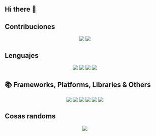 ## Hi there 👋

<!--
**nsotostuardo/nsotostuardo** is a ✨ _special_ ✨ repository because its `README.md` (this file) appears on your GitHub profile.

Here are some ideas to get you started:

- 🔭 I’m currently working on ...
- 🌱 I’m currently learning ...
- 👯 I’m looking to collaborate on ...
- 🤔 I’m looking for help with ...
- 💬 Ask me about ...
- 📫 How to reach me: ...
- 😄 Pronouns: ...
- ⚡ Fun fact: ...
-->

## Contribuciones
<p align="center">
    <a href="https://pypi.org/user/n.sotostuardo/"><img src="https://img.shields.io/badge/pypi-%23ececec.svg?style=for-the-badge&logo=pypi&logoColor=1f73b7"></a>
  </a>
  <a href="https://orcid.org/0009-0009-2880-3327"><img src= "https://img.shields.io/badge/orcid-A6CE39?style=for-the-badge&logo=orcid&logoColor=white"></a>
</p>

## Lenguajes

<p align="center">
    <a><img src="https://img.shields.io/badge/python-3670A0?style=for-the-badge&logo=python&logoColor=ffdd54"></a>
    <a><img src="https://img.shields.io/badge/r-%23276DC3.svg?style=for-the-badge&logo=r&logoColor=white"></a>
    <a><img src="https://img.shields.io/badge/c-%2300599C.svg?style=for-the-badge&logo=c&logoColor=white"></a>
    <a><img src="https://img.shields.io/badge/java-%23ED8B00.svg?style=for-the-badge&logo=openjdk&logoColor=white"></a>
</p>

## 📚 Frameworks, Platforms, Libraries & Others

<p align="center">
  <a><img src="https://img.shields.io/badge/Matplotlib-%23ffffff.svg?style=for-the-badge&logo=Matplotlib&logoColor=black"></a>
  <a><img src="https://img.shields.io/badge/numpy-%23013243.svg?style=for-the-badge&logo=numpy&logoColor=white"></a>
  <a><img src="https://img.shields.io/badge/SciPy-%230C55A5.svg?style=for-the-badge&logo=scipy&logoColor=%white"></a>
  <a><img src="https://github.com/astropy/astropy-logo/blob/main/astropy_logo_small.svg"></a>
  <a><img src="https://img.shields.io/badge/cuda-000000.svg?style=for-the-badge&logo=nVIDIA&logoColor=green"></a>
  <a><img src= "https://img.shields.io/badge/-Arduino-00979D?style=for-the-badge&logo=Arduino&logoColor=white"></a>

</p>


## Cosas randoms
<p align="center">
    <a href="https://www.duolingo.com/profile/NicolasSotoS?"><img src="https://img.shields.io/badge/Duolingo-%234DC730.svg?style=for-the-badge&logo=Duolingo&logoColor=white"></a>
  </a>
</p>
